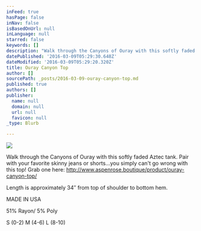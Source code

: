 ```yaml
---
inFeed: true
hasPage: false
inNav: false
isBasedOnUrl: null
inLanguage: null
starred: false
keywords: []
description: "Walk through the Canyons of Ouray with this softly faded Aztec tank. Pair with your favorite\_skinny\_jeans or shorts…you simply can’t go wrong with this top!\_http://www.aspenrose.boutique/product/ouray-canyon-top/"
datePublished: '2016-03-09T05:29:30.648Z'
dateModified: '2016-03-09T05:29:20.320Z'
title: Ouray Canyon Top
author: []
sourcePath: _posts/2016-03-09-ouray-canyon-top.md
published: true
authors: []
publisher:
  name: null
  domain: null
  url: null
  favicon: null
_type: Blurb

---
```

![](https://the-grid-user-content.s3-us-west-2.amazonaws.com/2564526c-134a-4d3b-8ace-02cb31ca45bb.jpg)

Walk through the Canyons of Ouray with this softly faded Aztec tank. Pair with your favorite skinny jeans or shorts...you simply can't go wrong with this top! Grab one here: http://www.aspenrose.boutique/product/ouray-canyon-top/

Length is approximately 34″ from top of shoulder to bottom hem.

MADE IN USA

51% Rayon/ 5% Poly

S (0-2)  M (4-6)  L (8-10)